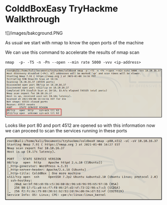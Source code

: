 # ColddBoxEasy TryHackme Walkthrough

![]/images/bakcground.PNG

As usual we start with nmap to know the open ports of the machine

We can use this command to accelerate the results of nmap scan

`nmap  -p- -T5 -n -Pn --open --min rate 5000 -vvv <ip-address>`

![](images/nmap1.png)

Looks like port 80 and port 4512 are opened so with this information now we can proceed to scan the services running in these ports

![](images/nmap2.png)


